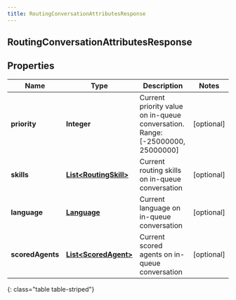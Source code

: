 ```yaml
---
title: RoutingConversationAttributesResponse
---
```


## RoutingConversationAttributesResponse

## Properties

| Name             | Type                                                                 | Description                                                                  | Notes      |
| ---------------- | -------------------------------------------------------------------- | ---------------------------------------------------------------------------- | ---------- |
| **priority**     | <!----><!---->**Integer**<!---->                                     | Current priority value on in-queue conversation. Range:[-25000000, 25000000] | [optional] |
| **skills**       | <!----><!---->[**List&lt;RoutingSkill&gt;**](RoutingSkill.md)<!----> | Current routing skills on in-queue conversation                              | [optional] |
| **language**     | <!----><!---->[**Language**](Language.md)<!---->                     | Current language on in-queue conversation                                    | [optional] |
| **scoredAgents** | <!----><!---->[**List&lt;ScoredAgent&gt;**](ScoredAgent.md)<!---->   | Current scored agents on in-queue conversation                               | [optional] |

{: class="table table-striped"}
